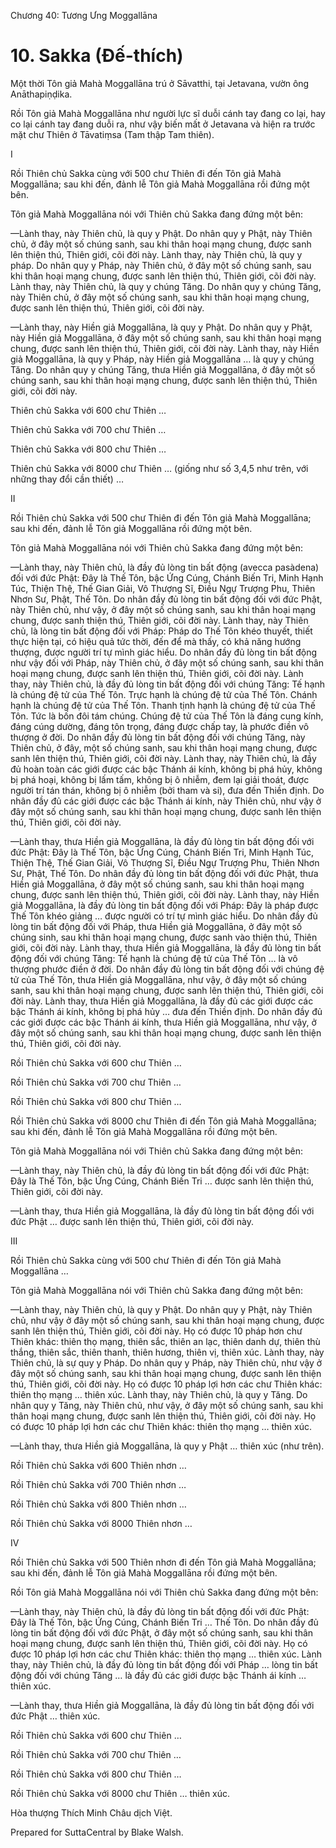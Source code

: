  

Chương 40: Tương Ưng Moggallāna

# 10\. Sakka (Ðế-thích)

Một thời Tôn giả Mahà Moggallāna trú ở Sāvatthi, tại Jetavana, vườn ông Anāthapiṇḍika.

Rồi Tôn giả Mahà Moggallāna như người lực sĩ duỗi cánh tay đang co lại, hay co lại cánh tay đang duỗi ra, như vậy biến mất ở Jetavana và hiện ra trước mặt chư Thiên ở Tāvatiṃsa (Tam thập Tam thiên).

I

Rồi Thiên chủ Sakka cùng với 500 chư Thiên đi đến Tôn giả Mahà Moggallāna; sau khi đến, đảnh lễ Tôn giả Mahà Moggallāna rồi đứng một bên.

Tôn giả Mahà Moggallāna nói với Thiên chủ Sakka đang đứng một bên:

—Lành thay, này Thiên chủ, là quy y Phật. Do nhân quy y Phật, này Thiên chủ, ở đây một số chúng sanh, sau khi thân hoại mạng chung, được sanh lên thiện thú, Thiên giới, cõi đời này. Lành thay, này Thiên chủ, là quy y pháp. Do nhân quy y Pháp, này Thiên chủ, ở đây một số chúng sanh, sau khi thân hoại mạng chung, được sanh lên thiện thú, Thiên giới, cõi đời này. Lành thay, này Thiên chủ, là quy y chúng Tăng. Do nhân quy y chúng Tăng, này Thiên chủ, ở đây một số chúng sanh, sau khi thân hoại mạng chung, được sanh lên thiện thú, Thiên giới, cõi đời này.

—Lành thay, này Hiền giả Moggallāna, là quy y Phật. Do nhân quy y Phật, này Hiền giả Moggallāna, ở đây một số chúng sanh, sau khi thân hoại mạng chung, được sanh lên thiện thú, Thiên giới, cõi đời này. Lành thay, này Hiền giả Moggallāna, là quy y Pháp, này Hiền giả Moggallāna … là quy y chúng Tăng. Do nhân quy y chúng Tăng, thưa Hiền giả Moggallāna, ở đây một số chúng sanh, sau khi thân hoại mạng chung, được sanh lên thiện thú, Thiên giới, cõi đời này.

Thiên chủ Sakka với 600 chư Thiên …

Thiên chủ Sakka với 700 chư Thiên …

Thiên chủ Sakka với 800 chư Thiên …

Thiên chủ Sakka với 8000 chư Thiên … (giống như số 3,4,5 như trên, với những thay đổi cần thiết) …

II

Rồi Thiên chủ Sakka với 500 chư Thiên đi đến Tôn giả Mahà Moggallāna; sau khi đến, đảnh lễ Tôn giả Moggallāna rồi đứng một bên.

Tôn giả Mahà Moggallāna nói với Thiên chủ Sakka đang đứng một bên:

—Lành thay, này Thiên chủ, là đầy đủ lòng tin bất động (avecca pasàdena) đối với đức Phật: Ðây là Thế Tôn, bậc Ứng Cúng, Chánh Biến Tri, Minh Hạnh Túc, Thiện Thệ, Thế Gian Giải, Vô Thượng Sĩ, Ðiều Ngự Trượng Phu, Thiên Nhơn Sư, Phật, Thế Tôn. Do nhân đầy đủ lòng tin bất động đối với đức Phật, này Thiên chủ, như vậy, ở đây một số chúng sanh, sau khi thân hoại mạng chung, được sanh thiện thú, Thiên giới, cõi đời này. Lành thay, này Thiên chủ, là lòng tin bất động đối với Pháp: Pháp do Thế Tôn khéo thuyết, thiết thực hiện tại, có hiệu quả tức thời, đến để mà thấy, có khả năng hướng thượng, được người trí tự mình giác hiểu. Do nhân đầy đủ lòng tin bất động như vậy đối với Pháp, này Thiên chủ, ở đây một số chúng sanh, sau khi thân hoại mạng chung, được sanh lên thiện thú, Thiên giới, cõi đời này. Lành thay, này Thiên chủ, là đầy đủ lòng tin bất động đối với chúng Tăng: Tế hạnh là chúng đệ tử của Thế Tôn. Trực hạnh là chúng đệ tử của Thế Tôn. Chánh hạnh là chúng đệ tử của Thế Tôn. Thanh tịnh hạnh là chúng đệ tử của Thế Tôn. Tức là bốn đôi tám chúng. Chúng đệ tử của Thế Tôn là đáng cung kính, đáng cúng dường, đáng tôn trọng, đáng được chấp tay, là phước điền vô thượng ở đời. Do nhân đầy đủ lòng tin bất động đối với chúng Tăng, này Thiên chủ, ở đây, một số chúng sanh, sau khi thân hoại mạng chung, được sanh lên thiện thú, Thiên giới, cõi đời này. Lành thay, này Thiên chủ, là đầy đủ hoàn toàn các giới được các bậc Thánh ái kính, không bị phá hủy, không bị phá hoại, không bị lấm tấm, không bị ô nhiễm, đem lại giải thoát, được người trí tán thán, không bị ô nhiễm (bởi tham và si), đưa đến Thiền định. Do nhân đầy đủ các giới được các bậc Thánh ái kính, này Thiên chủ, như vậy ở đây một số chúng sanh, sau khi thân hoại mạng chung, được sanh lên thiện thú, Thiên giới, cõi đời này.

—Lành thay, thưa Hiền giả Moggallāna, là đầy đủ lòng tin bất động đối với đức Phật: Ðây là Thế Tôn, bậc Ứng Cúng, Chánh Biến Tri, Minh Hạnh Túc, Thiện Thệ, Thế Gian Giải, Vô Thượng Sĩ, Ðiều Ngự Trượng Phu, Thiên Nhơn Sư, Phật, Thế Tôn. Do nhân đầy đủ lòng tin bất động đối với đức Phật, thưa Hiền giả Moggallāna, ở đây một số chúng sanh, sau khi thân hoại mạng chung, được sanh lên thiện thú, Thiên giới, cõi đời này. Lành thay, này Hiền giả Moggallāna, là đầy đủ lòng tin bất động đối với Pháp: Ðây là pháp được Thế Tôn khéo giảng … được người có trí tự mình giác hiểu. Do nhân đầy đủ lòng tin bất động đối với Pháp, thưa Hiền giả Moggallāna, ở đây một số chúng sinh, sau khi thân hoại mạng chung, được sanh vào thiện thú, Thiên giới, cõi đời này. Lành thay, thưa Hiền giả Moggallāna, là đầy đủ lòng tin bất động đối với chúng Tăng: Tế hạnh là chúng đệ tử của Thế Tôn … là vô thượng phước điền ở đời. Do nhân đầy đủ lòng tin bất động đối với chúng đệ tử của Thế Tôn, thưa Hiền giả Moggallāna, như vậy, ở đây một số chúng sanh, sau khi thân hoại mạng chung, được sanh lên thiện thú, Thiên giới, cõi đời này. Lành thay, thưa Hiền giả Moggallāna, là đầy đủ các giới được các bậc Thánh ái kính, không bị phá hủy … đưa đến Thiền định. Do nhân đầy đủ các giới được các bậc Thánh ái kính, thưa Hiền giả Moggallāna, như vậy, ở đây một số chúng sanh, sau khi thân hoại mạng chung, được sanh lên thiện thú, Thiên giới, cõi đời này.

Rồi Thiên chủ Sakka với 600 chư Thiên …

Rồi Thiên chủ Sakka với 700 chư Thiên …

Rồi Thiên chủ Sakka với 800 chư Thiên …

Rồi Thiên chủ Sakka với 8000 chư Thiên đi đến Tôn giả Mahà Moggallāna; sau khi đến, đảnh lễ Tôn giả Mahà Moggallāna rồi đứng một bên.

Tôn giả Mahà Moggallāna nói với Thiên chủ Sakka đang đứng một bên:

—Lành thay, này Thiên chủ, là đầy đủ lòng tin bất động đối với đức Phật: Ðây là Thế Tôn, bậc Ứng Cúng, Chánh Biến Tri … được sanh lên thiện thú, Thiên giới, cõi đời này.

—Lành thay, thưa Hiền giả Moggallāna, là đầy đủ lòng tin bất động đối với đức Phật … được sanh lên thiện thú, Thiên giới, cõi đời này.

III

Rồi Thiên chủ Sakka cùng với 500 chư Thiên đi đến Tôn giả Mahà Moggallāna …

Tôn giả Mahà Moggallāna nói với Thiên chủ Sakka đang đứng một bên:

—Lành thay, này Thiên chủ, là quy y Phật. Do nhân quy y Phật, này Thiên chủ, như vậy ở đây một số chúng sanh, sau khi thân hoại mạng chung, được sanh lên thiện thú, Thiên giới, cõi đời này. Họ có được 10 pháp hơn chư Thiên khác: thiên thọ mạng, thiên sắc, thiên an lạc, thiên danh dự, thiên thù thắng, thiên sắc, thiên thanh, thiên hương, thiên vị, thiên xúc. Lành thay, này Thiên chủ, là sự quy y Pháp. Do nhân quy y Pháp, này Thiên chủ, như vậy ở đây một số chúng sanh, sau khi thân hoại mạng chung, được sanh lên thiện thú, Thiên giới, cõi đời này. Họ có được 10 pháp lợi hơn các chư Thiên khác: thiên thọ mạng … thiên xúc. Lành thay, này Thiên chủ, là quy y Tăng. Do nhân quy y Tăng, này Thiên chủ, như vậy, ở đây một số chúng sanh, sau khi thân hoại mạng chung, được sanh lên thiện thú, Thiên giới, cõi đời này. Họ có được 10 pháp lợi hơn các chư Thiên khác: thiên thọ mạng … thiên xúc.

—Lành thay, thưa Hiền giả Moggallāna, là quy y Phật … thiên xúc (như trên).

Rồi Thiên chủ Sakka với 600 Thiên nhơn …

Rồi Thiên chủ Sakka với 700 Thiên nhơn …

Rồi Thiên chủ Sakka với 800 Thiên nhơn …

Rồi Thiên chủ Sakka với 8000 Thiên nhơn …

IV

Rồi Thiên chủ Sakka với 500 Thiên nhơn đi đến Tôn giả Mahà Moggallāna; sau khi đến, đảnh lễ Tôn giả Mahà Moggallāna rồi đứng một bên.

Rồi Tôn giả Mahà Moggallāna nói với Thiên chủ Sakka đang đứng một bên:

—Lành thay, này Thiên chủ, là đầy đủ lòng tin bất động đối với đức Phật: Ðây là Thế Tôn, bậc Ứng Cúng, Chánh Biến Tri … Thế Tôn. Do nhân đầy đủ lòng tin bất động đối với đức Phật, ở đây một số chúng sanh, sau khi thân hoại mạng chung, được sanh lên thiện thú, Thiên giới, cõi đời này. Họ có được 10 pháp lợi hơn các chư Thiên khác: thiên thọ mạng … thiên xúc. Lành thay, này Thiên chủ, là đầy đủ lòng tin bất động đối với Pháp … lòng tin bất động đối với chúng Tăng … là đầy đủ các giới được bậc Thánh ái kính … thiên xúc.

—Lành thay, thưa Hiền giả Moggallāna, là đầy đủ lòng tin bất động đối với đức Phật … thiên xúc.

Rồi Thiên chủ Sakka với 600 chư Thiên …

Rồi Thiên chủ Sakka với 700 chư Thiên …

Rồi Thiên chủ Sakka với 800 chư Thiên …

Rồi Thiên chủ Sakka với 8000 chư Thiên … thiên xúc.

Hòa thượng Thích Minh Châu dịch Việt.

Prepared for SuttaCentral by Blake Walsh.